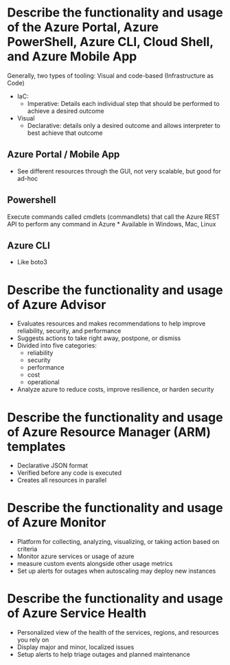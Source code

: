 # Describe the functionality and usage of the Azure Portal, Azure PowerShell, Azure CLI, Cloud Shell, and Azure Mobile App

Generally, two types of tooling: Visual and code-based (Infrastructure as Code)
- IaC:
	- Imperative: Details each individual step that should be performed to achieve a desired outcome
- Visual
	- Declarative: details only a desired outcome and allows interpreter to best achieve that outcome


## Azure Portal / Mobile App

- See different resources through the GUI, not very scalable, but good for ad-hoc


## Powershell

Execute commands called cmdlets (commandlets) that call the Azure REST API to perform any command in Azure
	* Available in Windows, Mac, Linux
	

## Azure CLI

- Like boto3


# Describe the functionality and usage of Azure Advisor

- Evaluates resources and makes recommendations to help improve reliability, security, and performance
- Suggests actions to take right away, postpone, or dismiss
- Divided into five categories:
	- reliability
	- security
	- performance
	- cost
	- operational
- Analyze azure to reduce costs, improve resilience, or harden security


# Describe the functionality and usage of Azure Resource Manager (ARM) templates

- Declarative JSON format
- Verified before any code is executed
- Creates all resources in parallel


# Describe the functionality and usage of Azure Monitor

- Platform for collecting, analyzing, visualizing, or taking action based on criteria
- Monitor azure services or usage of azure
- measure custom events alongside other usage metrics
- Set up alerts for outages when autoscaling may deploy new instances
 

# Describe the functionality and usage of Azure Service Health

- Personalized view of the health of the services, regions, and resources you rely on
- Display major and minor, localized issues
- Setup alerts to help triage outages and planned maintenance